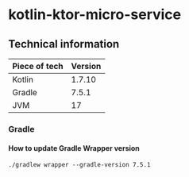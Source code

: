 # kotlin-ktor-micro-service

## Technical information

| Piece of tech | Version |
|---------------|---------|
| Kotlin        | 1.7.10  |
| Gradle        | 7.5.1   |
| JVM           | 17      |

### Gradle

#### How to update Gradle Wrapper version

```shell
./gradlew wrapper --gradle-version 7.5.1
```